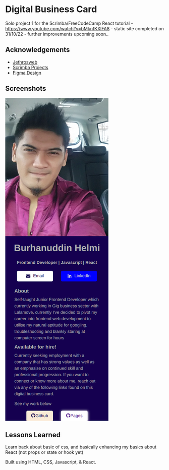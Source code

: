 
#  Digital Business Card


Solo project 1 for the Scrimba/FreeCodeCamp React tutorial - https://www.youtube.com/watch?v=bMknfKXIFA8 - static site completed on 31/10/22 - further improvements upcoming soon..




## Acknowledgements

 - [Jethrosweb](https://github.com/jethrosweb/digital-business-card)
 - [Scrimba Projects](https://scrimba.com/learn/learnreact/react-section-1-solo-project-coce646e88eea46f91af43ca4)
 - [Figma Design](https://www.figma.com/file/4ctPLUvIn5b5Ep6YPOZWWd/Digital-Business-Card?node-id=0%3A129)


## Screenshots

![App Screenshot](https://github.com/beauhelmi/digital-card/blob/main/src/pics/screenshot.png?raw=true)




## Lessons Learned

Learn back about basic of css, and basically enhancing my basics about React (not props or state or hook yet)



Built using HTML, CSS, Javascript, & React. 


